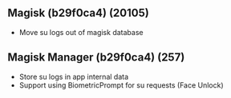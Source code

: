 ## Magisk (b29f0ca4) (20105)
- Move su logs out of magisk database

## Magisk Manager (b29f0ca4) (257)
- Store su logs in app internal data
- Support using BiometricPrompt for su requests (Face Unlock)
